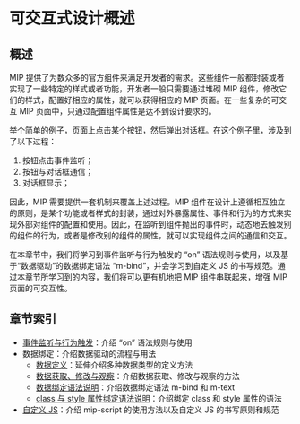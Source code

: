 # 可交互式设计概述

## 概述

MIP 提供了为数众多的官方组件来满足开发者的需求。这些组件一般都封装或者实现了一些特定的样式或者功能，开发者一般只需要通过堆砌 MIP 组件，修改它们的样式，配置好相应的属性，就可以获得相应的 MIP 页面。在一些复杂的可交互 MIP 页面中，只通过配置组件属性是达不到设计要求的。

举个简单的例子，页面上点击某个按钮，然后弹出对话框。在这个例子里，涉及到了以下过程：

1. 按钮点击事件监听；
2. 按钮与对话框通信；
3. 对话框显示；

因此，MIP 需要提供一套机制来覆盖上述过程。MIP 组件在设计上遵循相互独立的原则，是某个功能或者样式的封装，通过对外暴露属性、事件和行为的方式来实现外部对组件的配置和使用。因此，在监听到组件抛出的事件时，动态地去触发别的组件的行为，或者是修改别的组件的属性，就可以实现组件之间的通信和交互。

在本章节中，我们将学习到事件监听与行为触发的 “on” 语法规则与使用，以及基于“数据驱动”的数据绑定语法 “m-bind”，并会学习到自定义 JS 的书写规范。通过本章节所学习到的内容，我们将可以更有机地把 MIP 组件串联起来，增强 MIP 页面的可交互性。

## 章节索引

- [事件监听与行为触发](./event-and-action.md)：介绍 “on” 语法规则与使用
- 数据绑定：介绍数据驱动的流程与用法
    - [数据定义](./data-binding/data-definition.md)：延伸介绍多种数据类型的定义方法
    - [数据获取、修改与观察](./data-binding/data-operation.md)：介绍数据获取、修改与观察的方法
    - [数据绑定语法说明](./data-binding/mip-bind.md)：介绍数据绑定语法 m-bind 和 m-text
    - [class 与 style 属性绑定语法说明](./data-binding/class-and-style-binding.md)：介绍绑定 class 和 style 属性的语法
- [自定义 JS](./custom-js-by-using-mip-script.md)：介绍 mip-script 的使用方法以及自定义 JS 的书写原则和规范
